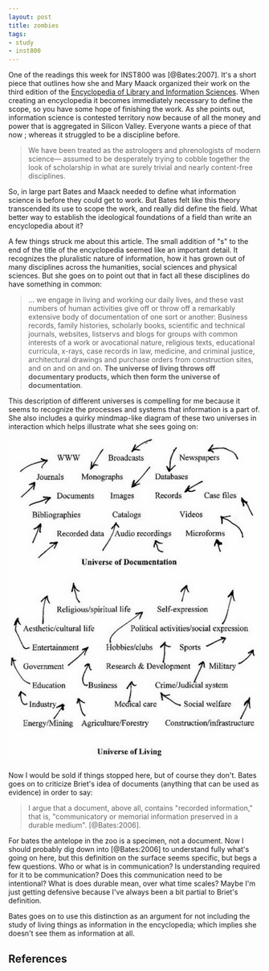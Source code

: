 ```yaml
---
layout: post
title: zombies
tags:
- study
- inst800 
---
```


One of the readings this week for INST800 was [@Bates:2007]. It's a short piece that outlines how she and Mary Maack organized their work on the third edition of the [Encyclopedia of Library and Information Sciences]. When creating an encyclopedia it becomes immediately necessary to define the scope, so you have some hope of finishing the work. As she points out, information science is contested territory now because of all the money and power that is aggregated in Silicon Valley. Everyone wants a piece of that now ; whereas it struggled to be a discipline before.

> We have been treated as the astrologers and phrenologists of modern science— assumed to be desperately trying to cobble together the look of scholarship in what are surely trivial and nearly content-free disciplines.

So, in large part Bates and Maack needed to define what information science is before they could get to work. But Bates felt like this theory transcended its use to scope the work, and really did define the field. What better way to establish the ideological foundations of a field than write an encyclopedia about it?

A few things struck me about this article. The small addition of "s" to the end of the title of the encyclopedia seemed like an important detail. It recognizes the pluralistic nature of information, how it has grown out of many disciplines across the humanities, social sciences and physical sciences. But she goes on to point out that in fact all these disciplines do have something in common:

>  ... we engage in living and working our daily lives, and these vast numbers of human activities give off or throw off a remarkably extensive body of documentation of one sort or another: Business records, family histories, scholarly books, scientific and technical journals, websites, listservs and blogs for groups with common interests of a work or avocational nature, religious texts, educational curricula, x-rays, case records in law, medicine, and criminal justice, architectural drawings and purchase orders from construction sites, and on and on and on. **The universe of living throws off documentary products, which then form the universe of documentation**.

This description of different universes is compelling for me because it seems to recognize the processes and systems that information is a part of. She also includes a quirky mindmap-like diagram of these two universes in interaction which helps illustrate what she sees going on:

![The Universe of Living and the Universe of Documentation](/images/bates2007.png)

[Encyclopedia of Library and Information Sciences]: https://en.wikipedia.org/wiki/Encyclopedia_of_Library_and_Information_Sciences

Now I would be sold if things stopped here, but of course they don't. Bates goes on to criticize Briet's idea of documents (anything that can be used as evidence) in order to say:

>I argue that a document, above all, contains "recorded information," that is, "communicatory or memorial information preserved in a durable medium". [@Bates:2006].

For bates the antelope in the zoo is a specimen, not a document. Now I should probably dig down into [@Bates:2006] to understand fully what's going on here, but this definition on the surface seems specific, but begs a few questions. Who or what is in communication? Is understanding required for it to be communication? Does this communication need to be intentional? What is does durable mean, over what time scales? Maybe I'm just getting defensive because I've always been a bit partial to Briet's definition. 

Bates goes on to use this distinction as an argument for not including the study of living things as information in the encyclopedia; which implies she doesn't see them as information at all.

## References 




